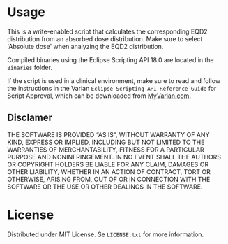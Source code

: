 # Usage

This is a write-enabled script that calculates the corresponding EQD2 distribution from an absorbed dose distribution. Make sure to select 'Absolute dose' when analyzing the EQD2 distribution.

Compiled binaries using the Eclipse Scripting API 18.0 are located in the `Binaries` folder.

If the script is used in a clinical environment, make sure to read and follow the instructions in the Varian `Eclipse Scripting API Reference Guide` for Script Approval, which can be downloaded from [MyVarian.com](http//www.myvarian.com).

## Disclamer

THE SOFTWARE IS PROVIDED “AS IS”, WITHOUT WARRANTY OF ANY KIND, EXPRESS OR IMPLIED, INCLUDING BUT NOT LIMITED TO THE WARRANTIES OF MERCHANTABILITY, FITNESS FOR A PARTICULAR PURPOSE AND NONINFRINGEMENT. IN NO EVENT SHALL THE AUTHORS OR COPYRIGHT HOLDERS BE LIABLE FOR ANY CLAIM, DAMAGES OR OTHER LIABILITY, WHETHER IN AN ACTION OF CONTRACT, TORT OR OTHERWISE, ARISING FROM, OUT OF OR IN CONNECTION WITH THE SOFTWARE OR THE USE OR OTHER DEALINGS IN THE SOFTWARE.

# License

Distributed under MIT License. Se `LICENSE.txt` for more information.
